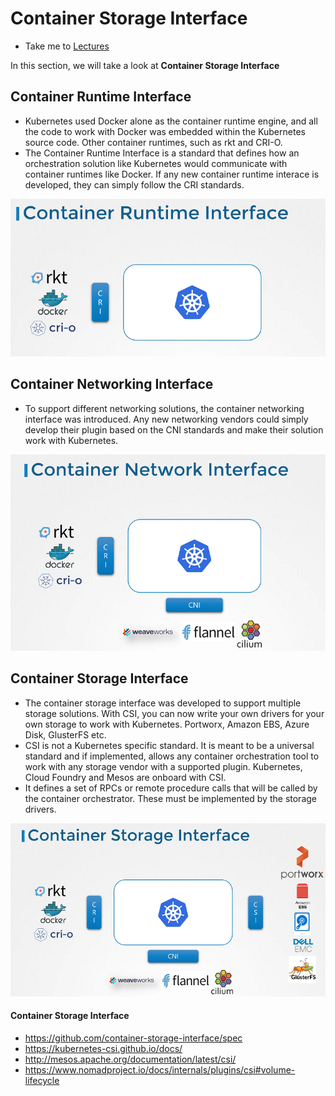 # Container Storage Interface

  - Take me to [Lectures](https://kodekloud.com/courses/certified-kubernetes-administrator-with-practice-tests/lectures/13350453)

In this section, we will take a look at **Container Storage Interface**

## Container Runtime Interface

- Kubernetes used Docker alone as the container runtime engine, and all the code to work with Docker was embedded within the Kubernetes source code. Other container runtimes, such as rkt and CRI-O.
- The Container Runtime Interface is a standard that defines how an orchestration solution like Kubernetes would communicate with container runtimes like Docker. If any new container runtime interace is developed, they can simply follow the CRI standards.

![class-11](../../images/class11.PNG)


## Container Networking Interface

- To support different networking solutions, the container networking interface was introduced. Any new networking vendors could simply develop their plugin based on the CNI standards and make their solution work with Kubernetes.

![class-12](../../images/class12.PNG)



## Container Storage Interface

- The container storage interface was developed to support multiple storage solutions. With CSI, you can now write your own drivers for your own storage to work with Kubernetes. Portworx, Amazon EBS, Azure Disk, GlusterFS etc.
- CSI is not a Kubernetes specific standard. It is meant to be a universal standard and if implemented, allows any container orchestration tool to work with any storage vendor with a supported plugin. Kubernetes, Cloud Foundry and Mesos are onboard with CSI.
- It defines a set of RPCs or remote procedure calls that will be called by the container orchestrator. These must be implemented by the storage drivers.

![class-13](../../images/class13.PNG)



#### Container Storage Interface 

- https://github.com/container-storage-interface/spec
- https://kubernetes-csi.github.io/docs/
- http://mesos.apache.org/documentation/latest/csi/
- https://www.nomadproject.io/docs/internals/plugins/csi#volume-lifecycle
